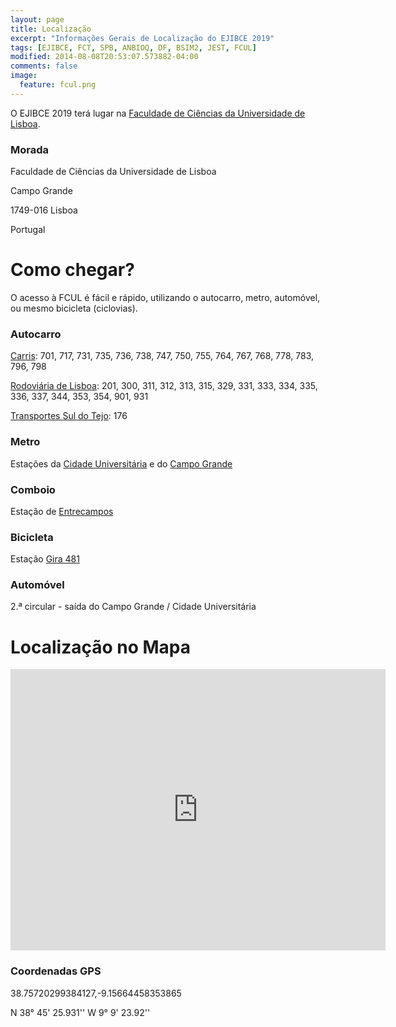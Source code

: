 ```yaml
---
layout: page
title: Localização
excerpt: "Informações Gerais de Localização do EJIBCE 2019"
tags: [EJIBCE, FCT, SPB, ANBIOQ, DF, BSIM2, JEST, FCUL]
modified: 2014-08-08T20:53:07.573882-04:00
comments: false
image:
  feature: fcul.png
---
```


O EJIBCE 2019 terá lugar na [Faculdade de Ciências da Universidade de Lisboa](https://ciencias.ulisboa.pt/pt).

### Morada
Faculdade de Ciências da Universidade de Lisboa

Campo Grande

1749-016 Lisboa

Portugal

# Como chegar?
O acesso à FCUL é fácil e rápido, utilizando o autocarro, metro, automóvel, ou mesmo bicicleta (ciclovias).


### Autocarro
[Carris](http://www.carris.pt/): 701, 717, 731, 735, 736, 738, 747, 750, 755, 764, 767, 768, 778, 783, 796, 798

[Rodoviária de Lisboa](http://www.rodoviariadelisboa.pt/): 201, 300, 311, 312, 313, 315, 329, 331, 333, 334, 335, 336, 337, 344, 353, 354, 901, 931

[Transportes Sul do Tejo](https://www.tsuldotejo.pt/): 176

### Metro
Estações da [Cidade Universitária](http://www.metrolisboa.pt/) e do [Campo Grande](http://www.metrolisboa.pt/)

### Comboio
Estação de [Entrecampos](https://www.cp.pt/passageiros/pt/consultar-horarios/estacoes/entrecampos)

### Bicicleta
Estação [Gira 481](https://www.gira-bicicletasdelisboa.pt)

### Automóvel
2.ª circular - saída do Campo Grande / Cidade Universitária


# Localização no Mapa
<iframe src="https://www.google.com/maps/embed?pb=!1m18!1m12!1m3!1d2511.7095513051713!2d-9.15685177634004!3d38.757306051854506!2m3!1f0!2f0!3f0!3m2!1i1024!2i768!4f13.1!3m3!1m2!1s0xd1932fcd3afdbc9%3A0x1ae21e6ea0c00c60!2sCampo+Grande+C1%2C+Lisboa!5e1!3m2!1sen!2spt!4v1558531030116!5m2!1sen!2spt" width="600" height="450" frameborder="0" style="border:0" allowfullscreen></iframe>

### Coordenadas GPS
38.75720299384127,-9.15664458353865

N 38° 45' 25.931'' W 9° 9' 23.92''
